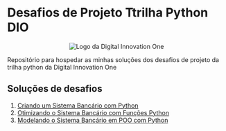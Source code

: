 # Desafios de Projeto Ttrilha Python DIO

<div align="center">
    <img src="https://hermes.digitalinnovation.one/assets/diome/logo-full.svg" alt="Logo da Digital Innovation One">
</div>

Repositório para hospedar as minhas soluções dos desafios de projeto da trilha python da Digital Innovation One

## Soluções de desafios

1. [Criando um Sistema Bancário com Python](https://github.com/flaviosmoraes/desafios-de-projeto-trilha-python-dio/tree/criando-um-sistema-bancario-com-python)
2. [Otimizando o Sistema Bancário com Funções Python](https://github.com/flaviosmoraes/desafios-de-projeto-trilha-python-dio/tree/otimizando-o-sistema-bancario-com-funcoes-python)
3. [Modelando o Sistema Bancário em POO com Python](https://github.com/flaviosmoraes/desafios-de-projeto-trilha-python-dio/blob/modelando-o-sistema-banc%C3%A1rio-em-poo-com-python/sistema-bancario-poo.py)
